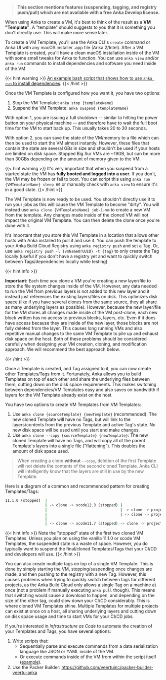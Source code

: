 > **This section mentions features (suspending, tagging, and registry push/pull) which are not available with a free Anka Develop license.**

When using Anka to create a VM, it's best to think of the result as a **VM "Template"**. A "template" should suggests to you that it is something you don't directly use. This will make more sense later.

To create a VM Template, you'll use the Anka CLI's `create` command or Anka UI with any macOS installer .app file (Anka 2/Intel). After a VM Template is created, you'll have a clean macOS installation inside of the VM with some small tweaks for Anka to function. You can use `anka view` and/or `anka run` commands to install dependencies and software you need inside of the VM.

{{< hint warning >}}
[An example bash script that shows how to use `anka run` to install dependencies](https://github.com/veertuinc/getting-started#create-vm-template-tagsbash).
{{< /hint >}}

Once the VM Template is configured how you want it, you have two options:

1. Stop the VM Template: `anka stop {templateName}`
2. Suspend the VM Template: `anka suspend {templateName}`

With option 1, you are issuing a full shutdown -- similar to hitting the power button on your physical machine -- and therefore have to wait the full boot time for the VM to start back up. This usually takes 20 to 30 seconds.

With option 2, you can save the state of the VM/memory to a file which can then be used to start the VM almost instantly. However, these files that contain the state are several GBs in size and shouldn't be used if your hosts are limited on disk space. Stopped Big Sur VMs are ~19GB, but can be more than 30GBs depending on the amount of memory given to the VM.

{{< hint warning >}}
It's very important that when you suspend from a started state the VM has **fully booted and logged into a user**. If you don't, the VM may be frozen or fail to boot. You can script this using `anka run {VMTemplateName} sleep 60` or manually check with `anka view` to ensure it's in a good state.
{{< /hint >}}

The VM Template is now ready to be used. You shouldn't directly use it to run your jobs as this will cause the VM Template to become "dirty". You will instead use `anka clone {VMTemplateName} job-1-vm` to create a new VM from the template. Any changes made inside of the cloned VM will not impact the original VM Template. You can then delete the clone once you're done with it.

It's important that you store this VM Template in a location that allows other hosts with Anka installed to pull it and use it. You can push the template to your Anka Build Cloud Registry using `anka registry push` and set a Tag. Or, use `anka registry push -l {vmNameOrUUID} -t {tag}` to only create the Tag locally (useful if you don't have a registry yet and want to quickly switch between Tags/dependencies locally while testing).

{{< hint info >}}

**Important:** Each time you clone a VM you're creating a new layer/file to store the file system changes inside of the VM. However, any data needed to run the VM from previous layers is not added to this new layer and it instead just references the existing layers/files on disk. This optimizes disk space (like if you have several clones from the same source, they all share as many underlying layers as possible). However, because the new layer/file for the VM stores all changes made inside of the VM post-clone, each new block written has no access to previous blocks, layers, etc. Even if it does have access because they are inside of the new layer, those blocks are not fully deleted from the layer. This causes long running VMs and also repetitive manual changes to the same VM Template to pile up and exhaust disk space on the host. Both of these problems should be considered carefully when designing your VM creation, cloning, and modification approach. We will recommend the best approach below.

{{< /hint >}}

Once a Template is created, and Tag assigned to it, you can now create other Templates/Tags from it. Fortunately, Anka allows you to build Templates on top of each other and share the underlying files between them, cutting down on the disk space requirements. This makes switching between dependencies/VM Templates easy and also saves on bandwidth if layers for the VM Template already exist on the host.

You have two options to create VM Templates from VM Templates:

1. Use `anka clone {sourceTemplate} {newTemplate}` (recommended): The new cloned Template will have no Tags, but will link to the layers/contents from the previous Template and active Tag's state. No new disk space will be used until you start and make changes.
2. Use `anka clone --copy {sourceTemplate} {newTemplate}`: The new cloned Template will have no Tags, and will copy all of the parent Template's layers into a single file ("flattening"). This doubles the amount of disk space used.

> When creating a clone **without** `--copy`, deletion of the first Template will not delete the contents of the second cloned Template. Anka CLI will intelligently know that the layers are still in use by the new Template.

Here is a diagram of a common and recommended pattern for creating Templates/Tags:

```bash
11.1.0 (stopped)  | 
                  | -> clone -> xcode12.3 (stopped) |
                  |                                 | -> clone -> project1 (with fastlane-v1.X) (suspended)
                  |                                 | -> clone -> project2 (with fastlane-v2.X) (suspended)
                  |
                  | -> clone -> xcode11.7 (stopped) -> clone -> project3 (suspended)
```

{{< hint info >}}
Note the "stopped" state of the first two cloned VM Templates. Unless you plan on using the vanilla 11.1.0 or xcode VM Templates, the suspended state is a waste of space. However, you do typically want to suspend the final/cloned Templates/Tags that your CI/CD and developers will use.
{{< /hint >}}

You can also create multiple tags on top of a single VM Template. This is done by simply starting the VM, stopping/suspending once changes are made, and then pushing to the registry with a new Tag. However, this causes problems when trying to quickly switch between tags for different projects, as the Anka Build Cloud only allows a single Tag on a machine at once (not a problem if manually executing `anka pull` though). This means that switching would cause a download to happen, and depending on the size of the other tag, could slow down your CI/CD considerably. This is where cloned VM Templates shine. Multiple Templates for multiple projects can exist at once on a host, all sharing underlying layers and cutting down on disk space usage and time to start VMs for your CI/CD jobs.

If you're interested in _Infrastructure as Code_ to automate the creation of your Templates and Tags, you have several options:

1. Write scripts that:
    - Sequentially parse and execute commands from a data serialization language like JSON or YAML inside of the VM.
    - Or execute commands inside of the VM from within the script itself ([example](https://github.com/veertuinc/getting-started#create-vm-template-tagsbash)).
2. Use the Packer Builder: https://github.com/veertuinc/packer-builder-veertu-anka
